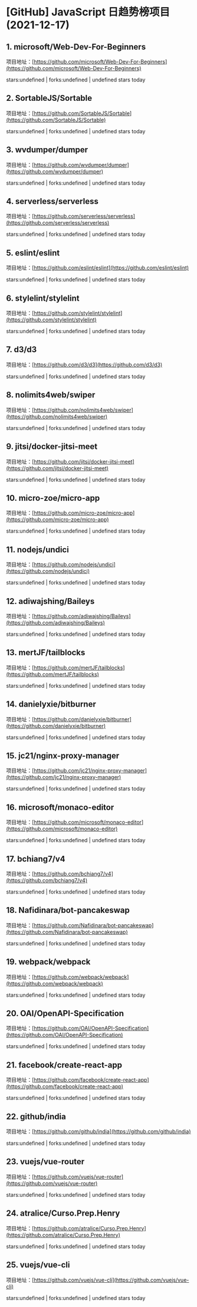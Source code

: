 # [GitHub] JavaScript 日趋势榜项目(2021-12-17)

## 1. microsoft/Web-Dev-For-Beginners 

项目地址：[https://github.com/microsoft/Web-Dev-For-Beginners](https://github.com/microsoft/Web-Dev-For-Beginners)

stars:undefined | forks:undefined | undefined stars today 



## 2. SortableJS/Sortable 

项目地址：[https://github.com/SortableJS/Sortable](https://github.com/SortableJS/Sortable)

stars:undefined | forks:undefined | undefined stars today 



## 3. wvdumper/dumper 

项目地址：[https://github.com/wvdumper/dumper](https://github.com/wvdumper/dumper)

stars:undefined | forks:undefined | undefined stars today 



## 4. serverless/serverless 

项目地址：[https://github.com/serverless/serverless](https://github.com/serverless/serverless)

stars:undefined | forks:undefined | undefined stars today 



## 5. eslint/eslint 

项目地址：[https://github.com/eslint/eslint](https://github.com/eslint/eslint)

stars:undefined | forks:undefined | undefined stars today 



## 6. stylelint/stylelint 

项目地址：[https://github.com/stylelint/stylelint](https://github.com/stylelint/stylelint)

stars:undefined | forks:undefined | undefined stars today 



## 7. d3/d3 

项目地址：[https://github.com/d3/d3](https://github.com/d3/d3)

stars:undefined | forks:undefined | undefined stars today 



## 8. nolimits4web/swiper 

项目地址：[https://github.com/nolimits4web/swiper](https://github.com/nolimits4web/swiper)

stars:undefined | forks:undefined | undefined stars today 



## 9. jitsi/docker-jitsi-meet 

项目地址：[https://github.com/jitsi/docker-jitsi-meet](https://github.com/jitsi/docker-jitsi-meet)

stars:undefined | forks:undefined | undefined stars today 



## 10. micro-zoe/micro-app 

项目地址：[https://github.com/micro-zoe/micro-app](https://github.com/micro-zoe/micro-app)

stars:undefined | forks:undefined | undefined stars today 



## 11. nodejs/undici 

项目地址：[https://github.com/nodejs/undici](https://github.com/nodejs/undici)

stars:undefined | forks:undefined | undefined stars today 



## 12. adiwajshing/Baileys 

项目地址：[https://github.com/adiwajshing/Baileys](https://github.com/adiwajshing/Baileys)

stars:undefined | forks:undefined | undefined stars today 



## 13. mertJF/tailblocks 

项目地址：[https://github.com/mertJF/tailblocks](https://github.com/mertJF/tailblocks)

stars:undefined | forks:undefined | undefined stars today 



## 14. danielyxie/bitburner 

项目地址：[https://github.com/danielyxie/bitburner](https://github.com/danielyxie/bitburner)

stars:undefined | forks:undefined | undefined stars today 



## 15. jc21/nginx-proxy-manager 

项目地址：[https://github.com/jc21/nginx-proxy-manager](https://github.com/jc21/nginx-proxy-manager)

stars:undefined | forks:undefined | undefined stars today 



## 16. microsoft/monaco-editor 

项目地址：[https://github.com/microsoft/monaco-editor](https://github.com/microsoft/monaco-editor)

stars:undefined | forks:undefined | undefined stars today 



## 17. bchiang7/v4 

项目地址：[https://github.com/bchiang7/v4](https://github.com/bchiang7/v4)

stars:undefined | forks:undefined | undefined stars today 



## 18. Nafidinara/bot-pancakeswap 

项目地址：[https://github.com/Nafidinara/bot-pancakeswap](https://github.com/Nafidinara/bot-pancakeswap)

stars:undefined | forks:undefined | undefined stars today 



## 19. webpack/webpack 

项目地址：[https://github.com/webpack/webpack](https://github.com/webpack/webpack)

stars:undefined | forks:undefined | undefined stars today 



## 20. OAI/OpenAPI-Specification 

项目地址：[https://github.com/OAI/OpenAPI-Specification](https://github.com/OAI/OpenAPI-Specification)

stars:undefined | forks:undefined | undefined stars today 



## 21. facebook/create-react-app 

项目地址：[https://github.com/facebook/create-react-app](https://github.com/facebook/create-react-app)

stars:undefined | forks:undefined | undefined stars today 



## 22. github/india 

项目地址：[https://github.com/github/india](https://github.com/github/india)

stars:undefined | forks:undefined | undefined stars today 



## 23. vuejs/vue-router 

项目地址：[https://github.com/vuejs/vue-router](https://github.com/vuejs/vue-router)

stars:undefined | forks:undefined | undefined stars today 



## 24. atralice/Curso.Prep.Henry 

项目地址：[https://github.com/atralice/Curso.Prep.Henry](https://github.com/atralice/Curso.Prep.Henry)

stars:undefined | forks:undefined | undefined stars today 



## 25. vuejs/vue-cli 

项目地址：[https://github.com/vuejs/vue-cli](https://github.com/vuejs/vue-cli)

stars:undefined | forks:undefined | undefined stars today 



